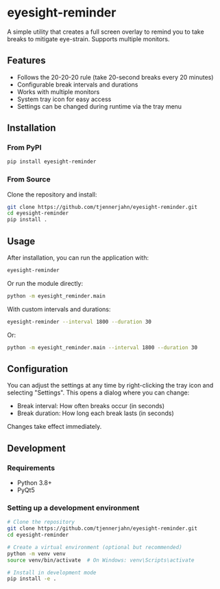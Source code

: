 # eyesight-reminder

A simple utility that creates a full screen overlay to remind you to take breaks to mitigate eye-strain. Supports multiple monitors.

## Features

- Follows the 20-20-20 rule (take 20-second breaks every 20 minutes)
- Configurable break intervals and durations
- Works with multiple monitors
- System tray icon for easy access
- Settings can be changed during runtime via the tray menu

## Installation

### From PyPI

```bash
pip install eyesight-reminder
```

### From Source

Clone the repository and install:

```bash
git clone https://github.com/tjennerjahn/eyesight-reminder.git
cd eyesight-reminder
pip install .
```

## Usage

After installation, you can run the application with:

```bash
eyesight-reminder
```

Or run the module directly:

```bash
python -m eyesight_reminder.main
```

With custom intervals and durations:

```bash
eyesight-reminder --interval 1800 --duration 30
```

Or:

```bash
python -m eyesight_reminder.main --interval 1800 --duration 30
```

## Configuration

You can adjust the settings at any time by right-clicking the tray icon and selecting "Settings". This opens a dialog where you can change:

- Break interval: How often breaks occur (in seconds)
- Break duration: How long each break lasts (in seconds)

Changes take effect immediately.

## Development

### Requirements

- Python 3.8+
- PyQt5

### Setting up a development environment

```bash
# Clone the repository
git clone https://github.com/tjennerjahn/eyesight-reminder.git
cd eyesight-reminder

# Create a virtual environment (optional but recommended)
python -m venv venv
source venv/bin/activate  # On Windows: venv\Scripts\activate

# Install in development mode
pip install -e .
```

